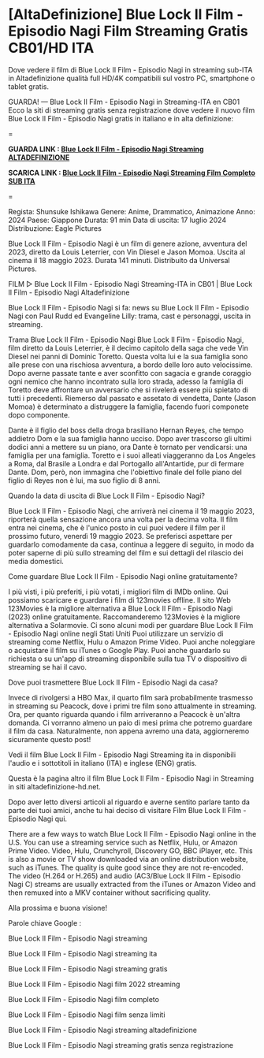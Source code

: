 # [AltaDefinizione] Blue Lock Il Film - Episodio Nagi Film Streaming Gratis CB01/HD ITA

Dove vedere il film di Blue Lock Il Film - Episodio Nagi in streaming sub-ITA in Altadefinizione qualità full HD/4K compatibili sul vostro PC, smartphone o tablet gratis.

GUARDA! — Blue Lock Il Film - Episodio Nagi in Streaming-ITA en CB01
Ecco la siti di streaming gratis senza registrazione dove vedere il nuovo film Blue Lock Il Film - Episodio Nagi gratis in italiano e in alta definizione:

=

**GUARDA LINK : [Blue Lock Il Film - Episodio Nagi Streaming ALTADEFINIZIONE](https://t.co/N0aDrcBRPE)**

**SCARICA LINK : [Blue Lock Il Film - Episodio Nagi Streaming Film Completo SUB ITA](https://t.co/N0aDrcBRPE)**

=

Regista: Shunsuke Ishikawa
Genere: Anime, Drammatico, Animazione
Anno: 2024
Paese: Giappone
Durata: 91 min
Data di uscita: 17 luglio 2024
Distribuzione: Eagle Pictures

Blue Lock Il Film - Episodio Nagi è un film di genere azione, avventura del 2023, diretto da Louis Leterrier, con Vin Diesel e Jason Momoa. Uscita al cinema il 18 maggio 2023. Durata 141 minuti. Distribuito da Universal Pictures.

FILM ▷ Blue Lock Il Film - Episodio Nagi Streaming-ITA in CB01 | Blue Lock Il Film - Episodio Nagi Altadefinizione

Blue Lock Il Film - Episodio Nagi si fa: news su Blue Lock Il Film - Episodio Nagi con Paul Rudd ed Evangeline Lilly: trama, cast e personaggi, uscita in streaming.

Trama Blue Lock Il Film - Episodio Nagi
Blue Lock Il Film - Episodio Nagi, film diretto da Louis Leterrier, è il decimo capitolo della saga che vede Vin Diesel nei panni di Dominic Toretto. Questa volta lui e la sua famiglia sono alle prese con una rischiosa avventura, a bordo delle loro auto velocissime. Dopo averne passate tante e aver sconfitto con sagacia e grande coraggio ogni nemico che hanno incontrato sulla loro strada, adesso la famiglia di Toretto deve affrontare un avversario che si rivelerà essere più spietato di tutti i precedenti. Riemerso dal passato e assetato di vendetta, Dante (Jason Momoa) è determinato a distruggere la famiglia, facendo fuori componete dopo componente.

Dante è il figlio del boss della droga brasiliano Hernan Reyes, che tempo addietro Dom e la sua famiglia hanno ucciso. Dopo aver trascorso gli ultimi dodici anni a mettere su un piano, ora Dante è tornato per vendicarsi: una famiglia per una famiglia. Toretto e i suoi alleati viaggeranno da Los Angeles a Roma, dal Brasile a Londra e dal Portogallo all'Antartide, pur di fermare Dante. Dom, però, non immagina che l'obiettivo finale del folle piano del figlio di Reyes non è lui, ma suo figlio di 8 anni.

Quando la data di uscita di Blue Lock Il Film - Episodio Nagi?

Blue Lock Il Film - Episodio Nagi, che arriverà nei cinema il 19 maggio 2023, riporterà quella sensazione ancora una volta per la decima volta. Il film entra nei cinema, che è l'unico posto in cui puoi vedere il film per il prossimo futuro, venerdì 19 maggio 2023.
Se preferisci aspettare per guardarlo comodamente da casa, continua a leggere di seguito, in modo da poter saperne di più sullo streaming del film e sui dettagli del rilascio dei media domestici.

Come guardare Blue Lock Il Film - Episodio Nagi online gratuitamente?

I più visti, i più preferiti, i più votati, i migliori film di IMDb online. Qui possiamo scaricare e guardare i film di 123movies offline. Il sito Web 123Movies è la migliore alternativa a Blue Lock Il Film - Episodio Nagi (2023) online gratuitamente. Raccomanderemo 123Movies è la migliore alternativa a Solarmovie.
Ci sono alcuni modi per guardare Blue Lock Il Film - Episodio Nagi online negli Stati Uniti Puoi utilizzare un servizio di streaming come Netflix, Hulu o Amazon Prime Video. Puoi anche noleggiare o acquistare il film su iTunes o Google Play. Puoi anche guardarlo su richiesta o su un'app di streaming disponibile sulla tua TV o dispositivo di streaming se hai il cavo.

Dove puoi trasmettere Blue Lock Il Film - Episodio Nagi da casa?

Invece di rivolgersi a HBO Max, il quarto film sarà probabilmente trasmesso in streaming su Peacock, dove i primi tre film sono attualmente in streaming. Ora, per quanto riguarda quando i film arriveranno a Peacock è un'altra domanda. Ci vorranno almeno un paio di mesi prima che potremo guardare il film da casa. Naturalmente, non appena avremo una data, aggiorneremo sicuramente questo post!

Vedi il film Blue Lock Il Film - Episodio Nagi Streaming ita in disponibili l'audio e i sottotitoli in italiano (ITA) e inglese (ENG) gratis.

Questa è la pagina altro il film Blue Lock Il Film - Episodio Nagi in Streaming in siti altadefinizione-hd.net.

Dopo aver letto diversi articoli al riguardo e averne sentito parlare tanto da parte dei tuoi amici, anche tu hai deciso di visitare Film Blue Lock Il Film - Episodio Nagi qui.

There are a few ways to watch Blue Lock Il Film - Episodio Nagi online in the U.S. You can use a streaming service such as Netflix, Hulu, or Amazon Prime Video. Video, Hulu, Crunchyroll, Discovery GO, BBC iPlayer, etc. This is also a movie or TV show downloaded via an online distribution website, such as iTunes. The quality is quite good since they are not re-encoded. The video (H.264 or H.265) and audio (AC3/Blue Lock Il Film - Episodio Nagi C) streams are usually extracted from the iTunes or Amazon Video and then remuxed into a MKV container without sacrificing quality.


Alla prossima e buona visione!


Parole chiave Google :

Blue Lock Il Film - Episodio Nagi streaming

Blue Lock Il Film - Episodio Nagi streaming ita

Blue Lock Il Film - Episodio Nagi streaming gratis

Blue Lock Il Film - Episodio Nagi film 2022 streaming

Blue Lock Il Film - Episodio Nagi film completo

Blue Lock Il Film - Episodio Nagi film senza limiti

Blue Lock Il Film - Episodio Nagi streaming altadefinizione

Blue Lock Il Film - Episodio Nagi streaming gratis senza registrazione
